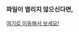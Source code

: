 
### 파일이 열리지 않으신다면,  
[여기로 이동해서 보세요!](https://nbviewer.org/github/ga0808/GoingDeeper_CV/blob/main/%5BCV-2%5D%20Resnet%20Ablation%20Study/%5BCV-2%5D%20%20ResNet%20Ablation%20Study_Project.ipynb)
